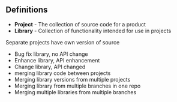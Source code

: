 

## Definitions

* **Project** - The collection of source code for a product
* **Library** - Collection of functionality intended for use in projects

Separate projects have own version of source

* Bug fix library, no API change
* Enhance library, API enhancement
* Change library, API changed
* merging library code between projects
* Merging library versions from multiple projects
* Merging library from multiple branches in one repo
* Merging multiple libraries from multiple branches

 
